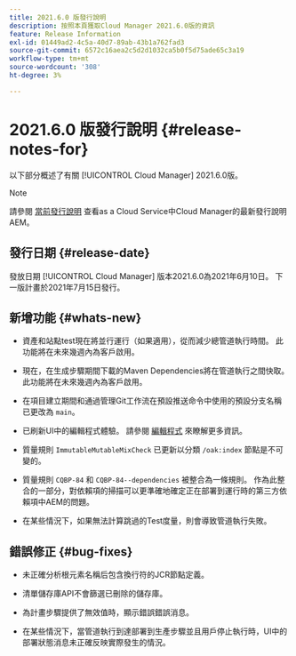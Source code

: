 ```yaml
---
title: 2021.6.0 版發行說明
description: 按照本頁獲取Cloud Manager 2021.6.0版的資訊
feature: Release Information
exl-id: 01449ad2-4c5a-40d7-89ab-43b1a762fad3
source-git-commit: 6572c16aea2c5d2d1032ca5b0f5d75ade65c3a19
workflow-type: tm+mt
source-wordcount: '308'
ht-degree: 3%

---
```


# 2021.6.0 版發行說明 {#release-notes-for}

以下部分概述了有關 [!UICONTROL Cloud Manager] 2021.6.0版。

>[!NOTE]
>請參閱 [當前發行說明](https://experienceleague.adobe.com/docs/experience-manager-cloud-service/onboarding/getting-access/release-notes-cloud-manager/release-notes-cm-current.html?lang=en#getting-access) 查看as a Cloud Service中Cloud Manager的最新發行說明AEM。

## 發行日期 {#release-date}

發放日期 [!UICONTROL Cloud Manager] 版本2021.6.0為2021年6月10日。
下一版計畫於2021年7月15日發行。

## 新增功能 {#whats-new}

* 資產和站點test現在將並行運行（如果適用），從而減少總管道執行時間。 此功能將在未來幾週內為客戶啟用。

* 現在，在生成步驟期間下載的Maven Dependencies將在管道執行之間快取。 此功能將在未來幾週內為客戶啟用。

* 在項目建立期間和通過管理Git工作流在預設推送命令中使用的預設分支名稱已更改為 `main`。

* 已刷新UI中的編輯程式體驗。 請參閱 [編輯程式](/help/getting-started/program-setup.md#editing-program) 來瞭解更多資訊。

* 質量規則 `ImmutableMutableMixCheck` 已更新以分類 `/oak:index` 節點是不可變的。

* 質量規則 `CQBP-84` 和 `CQBP-84--dependencies` 被整合為一條規則。 作為此整合的一部分，對依賴項的掃描可以更準確地確定正在部署到運行時的第三方依賴項中AEM的問題。

* 在某些情況下，如果無法計算跳過的Test度量，則會導致管道執行失敗。

## 錯誤修正 {#bug-fixes}

* 未正確分析根元素名稱后包含換行符的JCR節點定義。

* 清單儲存庫API不會篩選已刪除的儲存庫。

* 為計畫步驟提供了無效值時，顯示錯誤錯誤消息。

* 在某些情況下，當管道執行到達部署到生產步驟並且用戶停止執行時，UI中的部署狀態消息未正確反映實際發生的情況。
